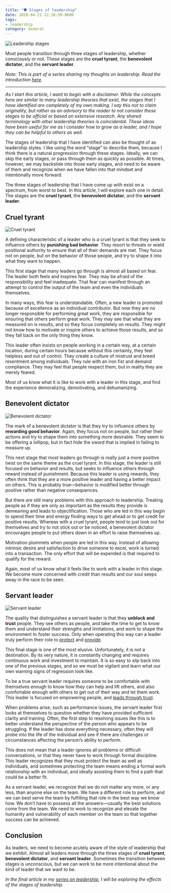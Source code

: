 ```yaml
---
title: "🛡 Stages of leadership"
date: 2020-04-21 12:18:59-0600
tags:
- leadership
category: General
---
```


![Leadership stages](https://www.bennorris.blog/uploads/2020/66d881cc81.jpg)

Most people transition through three stages of leadership, whether consciously or not. These stages are the **cruel tyrant**, the **benevolent dictator**, and the **servant leader**.

*Note: This is part of a series sharing my thoughts on leadership. Read the introduction [here](https://www.bennorris.org/2020/04/13/thoughts-on-leadership.html).*

***

*As I start this article, I want to begin with a disclaimer. While the concepts here are similar to many leadership theories that exist, the stages that I have identified are completely of my own making. I say this not to claim originality, but rather as an advisory to the reader to not consider these stages to be official or based on extensive research. Any shared terminology with other leadership theories is coincidental. These ideas have been useful for me as I consider how to grow as a leader, and I hope they can be helpful to others as well.*

The stages of leadership that I have identified can also be thought of as leadership styles. I like using the word “stage” to describe them, because I think there is a natural progression through these stages. Ideally, we can skip the early stages, or pass through them as quickly as possible. At times, however, we may backslide into those early stages, and need to be aware of them and recognize when we have fallen into that mindset and intentionally move forward.

The three stages of leadership that I have come up with exist on a spectrum, from worst to best. In this article, I will explore each one in detail. The stages are the **cruel tyrant**, the **benevolent dictator**, and the **servant leader**.


## Cruel tyrant

![Cruel tyrant](https://www.bennorris.blog/uploads/2020/2b1deaf64a.jpg)

A defining characteristic of a leader who is a cruel tyrant is that they seek to influence others by **punishing bad behavior**. They resort to threats or wield positional authority to ensure that all of their demands are met. They focus not on people, but on the behavior of those people, and try to shape it into what they want to happen.

This first stage that many leaders go through is almost all based on fear. The leader both feels and inspires fear. They may be afraid of the responsibility and feel inadequate. That fear can manifest through an attempt to control the output of the team and even the individuals themselves.

In many ways, this fear is understandable. Often, a new leader is promoted because of excellence as an individual contributor. But now they are no longer responsible for performing great work, they are responsible for ensuring that others perform great work. They may see that what they are measured on is results, and so they focus completely on results. They might not know how to motivate or inspire others to achieve those results, and so they fall back on the only thing they know.

This leader often insists on people working in a certain way, at a certain location, during certain hours because without this certainty, they feel helpless and out of control. They create a culture of mistrust and breed resentment among individuals. They rule with an iron fist and demand compliance. They may feel that people respect them, but in reality they are merely feared.

Most of us know what it is like to work with a leader in this stage, and find the experience demoralizing, demotivating, and dehumanizing.


## Benevolent dictator

![Benevolent dictator](https://www.bennorris.blog/uploads/2020/cd63b96ebe.jpg)

The mark of a benevolent dictator is that they try to influence others by **rewarding good behavior**. Again, they focus not on people, but rather their actions and try to shape them into something more desirable. They seem to be offering a lollipop, but in fact hide the sword that is implied in failing to measure up.

This next stage that most leaders go through is really just a more positive twist on the same theme as the cruel tyrant. In this stage, the leader is still focused on behavior and results, but seeks to influence others through reward instead of punishment. Because this leader is using rewards, they often think that they are a more positive leader and having a better impact on others. This is probably true—behavior is modified better through positive rather than negative consequences.

But there are still many problems with this approach to leadership. Treating people as if they are only as important as the results they provide is demeaning and leads to objectification. Those who are led in this way begin to spend their time and energy finding ways to get ahead or to get credit for positive results. Whereas with a cruel tyrant, people tend to just look out for themselves and try to not stick out or be noticed, a benevolent dictator encourages people to put others down in an effort to raise themselves up.

Motivation plummets when people are led in this way. Instead of allowing intrinsic desire and satisfaction to drive someone to excel, work is turned into a transaction. The only effort that will be expended is that required to qualify for the reward.

Again, most of us know what it feels like to work with a leader in this stage. We become more concerned with credit than results and our soul seeps away in the race to be seen.


## Servant leader

![Servant leader](https://www.bennorris.blog/uploads/2020/6d97c02170.jpg)

The quality that distinguishes a servant leader is that they **unblock and trust** people. They see others as people, and take the time to get to know them and understand their strengths and limitations, and work to shape the environment to foster success. Only when operating this way can a leader truly perform their role to [protect](https://www.bennorris.org/2020/04/15/a-leaders-role.html) and [provide](https://www.bennorris.org/2020/04/17/a-leaders-role.html).

This final stage is one of the most elusive. Unfortunately, it is not a destination. By its very nature, it is constantly changing and requires continuous work and investment to maintain. It is so easy to slip back into one of the previous stages, and so we must be vigilant and learn what our own warning signs of regression look like.

To be a true servant leader requires someone to be comfortable with themselves enough to know how they can help and lift others, and also comfortable enough with others to get out of their way and let them work. This leader is focused on empowering people, and [leads through trust](https://www.bennorris.org/2020/04/14/leading-through-trust.html).

When problems arise, such as performance issues, the servant leader first looks at themselves to question whether they have provided sufficient clarity and training. Often, the first step to resolving issues like this is to better understand the perspective of the person who appears to be struggling. If the leader has done everything necessary, often they will probe into the life of the individual and see if there are challenges or circumstances affecting the person’s ability to perform.

This does not mean that a leader ignores all problems or difficult conversations, or that they never have to work through formal discipline. This leader recognizes that they must protect the team as well as individuals, and sometimes protecting the team means ending a formal work relationship with an individual, and ideally assisting them to find a path that could be a better fit.

As a servant leader, we recognize that we do not matter any more, or any less, than anyone else on the team. We have a different role to perform, and we can best serve the team by fulfilling that role in the best way we know how. We don’t have to possess all the answers—usually the best solutions come from the team. We need to work to recognize and elevate the humanity and vulnerability of each member on the team so that together success can be achieved.


## Conclusion

As leaders, we need to become acutely aware of the style of leadership that we exhibit. Almost all leaders move through the three stages of **cruel tyrant**, **benevolent dictator**, and **servant leader**. Sometimes the transition between stages is unconscious, but we can work to be more intentional about the kind of leader that we want to be.

_In the final article in my [series on leadership](https://www.bennorris.org/2020/04/13/thoughts-on-leadership.html), I will be exploring the effects of the stages of leadership._